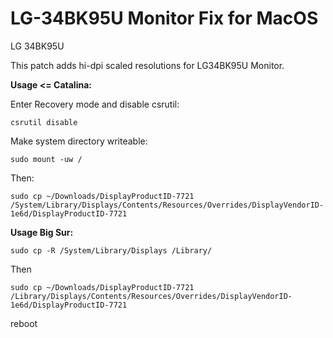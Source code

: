 # LG-34BK95U Monitor Fix for MacOS
LG 34BK95U

This patch adds hi-dpi scaled resolutions for LG34BK95U Monitor. 

**Usage <= Catalina:**

Enter Recovery mode and disable csrutil:

```
csrutil disable
```

Make system directory writeable:

```
sudo mount -uw /
```

Then:

```
sudo cp ~/Downloads/DisplayProductID-7721 /System/Library/Displays/Contents/Resources/Overrides/DisplayVendorID-1e6d/DisplayProductID-7721

```


**Usage Big Sur:**

```
sudo cp -R /System/Library/Displays /Library/
```

Then

```
sudo cp ~/Downloads/DisplayProductID-7721 /Library/Displays/Contents/Resources/Overrides/DisplayVendorID-1e6d/DisplayProductID-7721
```


reboot

